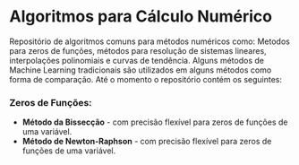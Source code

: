 # Algoritmos para Cálculo Numérico
Repositório de algoritmos comuns para métodos numéricos como: Metodos para zeros de funções, métodos para resolução de sistemas lineares, interpolações polinomiais e curvas de tendência. Alguns métodos de Machine Learning tradicionais são utilizados em alguns métodos como forma de comparação. Até o momento o repositório contém os seguintes:

### Zeros de Funções:

- **Método da Bissecção** - com precisão flexível para zeros de funções de uma variável.
- **Método de Newton-Raphson** - com precisão flexível para zeros de funções de uma variável.
